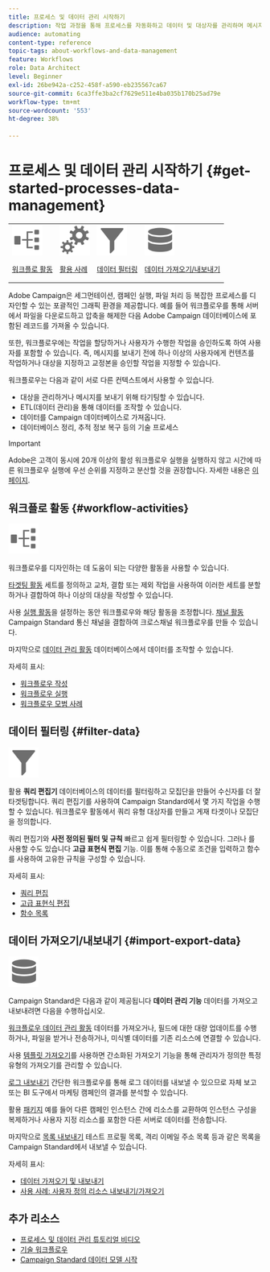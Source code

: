 ```yaml
---
title: 프로세스 및 데이터 관리 시작하기
description: 작업 과정을 통해 프로세스를 자동화하고 데이터 및 대상자를 관리하며 메시지 전송 등을 수행할 수 있습니다.
audience: automating
content-type: reference
topic-tags: about-workflows-and-data-management
feature: Workflows
role: Data Architect
level: Beginner
exl-id: 26be942a-c252-458f-a590-eb235567ca67
source-git-commit: 6ca3ffe3ba2cf7629e511e4ba035b170b25ad79e
workflow-type: tm+mt
source-wordcount: '553'
ht-degree: 38%

---
```


# 프로세스 및 데이터 관리 시작하기 {#get-started-processes-data-management}

<table>
<tr>
<td><img src="assets/do-not-localize/icon_workflows.svg" width="60px"><p><a href="#workflow-activities">워크플로 활동</a></p></td><td><img src="assets/do-not-localize/icon_activities.svg" width="60px"><p><a href="../../automating/using/workflow-created-query-with-complement.md">활용 사례</a></p></td><td><img src="assets/do-not-localize/icon_filter.svg" width="60px"><p><a href="#filter-data">데이터 필터링</a></p></td>
<td><img src="assets/do-not-localize/icon_manage.svg" width="60px"><p><a href="#import-export-data">데이터 가져오기/내보내기</a></p></td></tr>
</table>

Adobe Campaign은 세그먼테이션, 캠페인 실행, 파일 처리 등 복잡한 프로세스를 디자인할 수 있는 포괄적인 그래픽 환경을 제공합니다. 예를 들어 워크플로우를 통해 서버에서 파일을 다운로드하고 압축을 해제한 다음 Adobe Campaign 데이터베이스에 포함된 레코드를 가져올 수 있습니다.

또한, 워크플로우에는 작업을 할당하거나 사용자가 수행한 작업을 승인하도록 하여 사용자를 포함할 수 있습니다. 즉, 메시지를 보내기 전에 하나 이상의 사용자에게 컨텐츠를 작업하거나 대상을 지정하고 교정본을 승인할 작업을 지정할 수 있습니다.

워크플로우는 다음과 같이 서로 다른 컨텍스트에서 사용할 수 있습니다.

* 대상을 관리하거나 메시지를 보내기 위해 타기팅할 수 있습니다.
* ETL(데이터 관리)을 통해 데이터를 조작할 수 있습니다.
* 데이터를 Campaign 데이터베이스로 가져옵니다.
* 데이터베이스 정리, 추적 정보 복구 등의 기술 프로세스

>[!IMPORTANT]
>
> Adobe은 고객이 동시에 20개 이상의 활성 워크플로우 실행을 실행하지 않고 시간에 따른 워크플로우 실행에 우선 순위를 지정하고 분산할 것을 권장합니다. 자세한 내용은 [이 페이지](../../automating/using/best-practices-workflows.md).

## 워크플로 활동 {#workflow-activities}

<img src="assets/do-not-localize/icon_workflows.svg" width="60px">

워크플로우를 디자인하는 데 도움이 되는 다양한 활동을 사용할 수 있습니다.

[타겟팅 활동](../../automating/using/about-targeting-activities.md) 세트를 정의하고 교차, 결합 또는 제외 작업을 사용하여 이러한 세트를 분할하거나 결합하여 하나 이상의 대상을 작성할 수 있습니다.

사용 [실행 활동](../../automating/using/about-execution-activities.md)을 설정하는 동안 워크플로우와 해당 활동을 조정합니다. [채널 활동](../../automating/using/about-channel-activities.md) Campaign Standard 통신 채널을 결합하여 크로스채널 워크플로우를 만들 수 있습니다.

마지막으로 [데이터 관리 활동](../../automating/using/about-data-management-activities.md) 데이터베이스에서 데이터를 조작할 수 있습니다.

자세히 표시:

* [워크플로우 작성](../../automating/using/building-a-workflow.md)
* [워크플로우 실행](../../automating/using/about-workflow-execution.md)
* [워크플로우 모범 사례](../../automating/using/best-practices-workflows.md)

## 데이터 필터링 {#filter-data}

<img src="assets/do-not-localize/icon_filter.svg" width="60px">

활용 **쿼리 편집기** 데이터베이스의 데이터를 필터링하고 모집단을 만들어 수신자를 더 잘 타겟팅합니다. 쿼리 편집기를 사용하여 Campaign Standard에서 몇 가지 작업을 수행할 수 있습니다. 워크플로우 활동에서 쿼리 유형 대상자를 만들고 게재 타겟이나 모집단을 정의합니다.

쿼리 편집기와 **사전 정의된 필터 및 규칙** 빠르고 쉽게 필터링할 수 있습니다. 그러나 를 사용할 수도 있습니다 **고급 표현식 편집** 기능. 이를 통해 수동으로 조건을 입력하고 함수를 사용하여 고유한 규칙을 구성할 수 있습니다.

자세히 표시:

* [쿼리 편집](../../automating/using/editing-queries.md)
* [고급 표현식 편집](../../automating/using/advanced-expression-editing.md)
* [함수 목록](../../automating/using/list-of-functions.md)

## 데이터 가져오기/내보내기 {#import-export-data}

<img src="assets/do-not-localize/icon_manage.svg" width="60px">

Campaign Standard은 다음과 같이 제공됩니다 **데이터 관리 기능** 데이터를 가져오고 내보내려면 다음을 수행하십시오.

[워크플로우 데이터 관리 활동](../../automating/using/about-data-management-activities.md) 데이터를 가져오거나, 필드에 대한 대량 업데이트를 수행하거나, 파일을 받거나 전송하거나, 미식별 데이터를 기존 리소스에 연결할 수 있습니다.

사용 [템플릿 가져오기](../../automating/using/importing-data-with-import-templates.md)를 사용하면 간소화된 가져오기 기능을 통해 관리자가 정의한 특정 유형의 가져오기를 관리할 수 있습니다.

[로그 내보내기](../../automating/using/exporting-logs.md) 간단한 워크플로우를 통해 로그 데이터를 내보낼 수 있으므로 자체 보고 또는 BI 도구에서 마케팅 캠페인의 결과를 분석할 수 있습니다.

활용 [패키지](../../automating/using/managing-packages.md) 예를 들어 다른 캠페인 인스턴스 간에 리소스를 교환하여 인스턴스 구성을 복제하거나 사용자 지정 리소스를 포함한 다른 서버로 데이터를 전송합니다.

마지막으로 [목록 내보내기](../../automating/using/exporting-lists.md) 테스트 프로필 목록, 격리 이메일 주소 목록 등과 같은 목록을 Campaign Standard에서 내보낼 수 있습니다.

자세히 표시:

* [데이터 가져오기 및 내보내기](../../automating/using/about-data-import-and-export.md)
* [사용 사례: 사용자 정의 리소스 내보내기/가져오기](../../automating/using/exporting-importing-custom-resources.md)

## 추가 리소스

* [프로세스 및 데이터 관리 튜토리얼 비디오](https://experienceleague.adobe.com/docs/campaign-standard-learn/tutorials/managing-processes-and-data/creating-a-workflow.html?lang=ko)
* [기술 워크플로우](../../administration/using/technical-workflows.md)
* [Campaign Standard 데이터 모델 시작](../../developing/using/get-started-data-model.md)
